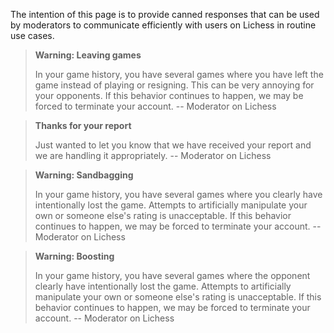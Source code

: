 The intention of this page is to provide canned responses that can be used by moderators to communicate efficiently with users on Lichess in routine use cases.

> **Warning: Leaving games**
>
> In your game history, you have several games where you have left the game instead of playing or resigning. This can be very annoying for your opponents. If this behavior continues to happen, we may be forced to terminate your account. -- Moderator on Lichess

> **Thanks for your report**
>
> Just wanted to let you know that we have received your report and we are handling it appropriately. -- Moderator on Lichess


> **Warning: Sandbagging**
> 
> In your game history, you have several games where you clearly have intentionally lost the game. Attempts to artificially manipulate your own or someone else's rating is unacceptable. If this behavior continues to happen, we may be forced to terminate your account. -- Moderator on Lichess

> **Warning: Boosting**
> 
> In your game history, you have several games where the opponent clearly have intentionally lost the game. Attempts to artificially manipulate your own or someone else's rating is unacceptable. If this behavior continues to happen, we may be forced to terminate your account. -- Moderator on Lichess